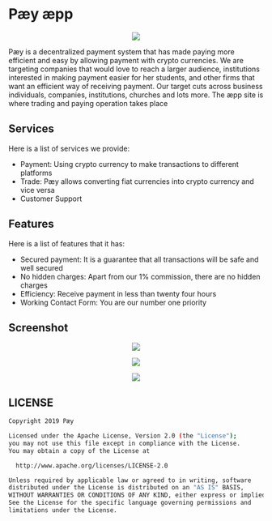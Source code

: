 # Pæy æpp

<p align="center">
  <img src="https://aepp-paey.web.app/assets/images/logo-text.png">
</p>

Pæy is a decentralized payment system that has made paying more efficient and easy by allowing payment with crypto currencies. We are targeting companies that would love to reach a larger audience, institutions interested in making payment easier for her students, and other firms that want an efficient way of receiving payment. Our target cuts across business individuals, companies, institutions, churches and lots more. The æpp site is where trading and paying operation takes place

## Services

Here is a list of services we provide:

- Payment: Using crypto currency to make transactions to different platforms
- Trade: Pæy allows converting fiat currencies into crypto currency and vice versa
- Customer Support

## Features

Here is a list of features that it has:

- Secured payment: It is a guarantee that all transactions will be safe and well secured
- No hidden charges: Apart from our 1% commission, there are no hidden charges
- Efficiency: Receive payment in less than twenty four hours
- Working Contact Form: You are our number one priority

## Screenshot

<p align="center">
  <img src="https://i.ibb.co/P6TPYqG/1.png">
</p>
<p align="center">
  <img src="https://i.ibb.co/WHK6qP3/5.png">
</p>
<p align="center">
  <img src="https://i.ibb.co/cFNbrHt/4.png">
</p>

## LICENSE

```bash
Copyright 2019 Pæy

Licensed under the Apache License, Version 2.0 (the "License");
you may not use this file except in compliance with the License.
You may obtain a copy of the License at

  http://www.apache.org/licenses/LICENSE-2.0

Unless required by applicable law or agreed to in writing, software
distributed under the License is distributed on an "AS IS" BASIS,
WITHOUT WARRANTIES OR CONDITIONS OF ANY KIND, either express or implied.
See the License for the specific language governing permissions and
limitations under the License.
```
